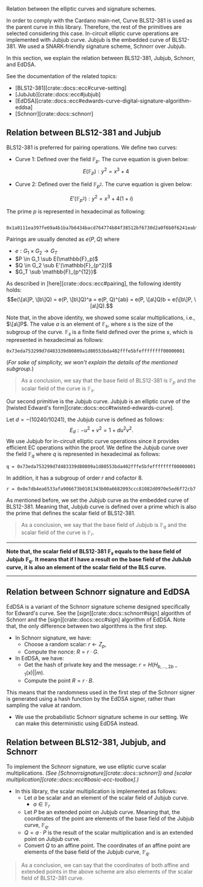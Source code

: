 Relation between the elliptic curves and signature schemes.

In order to comply with the Cardano main-net, Curve BLS12-381 is used as the parent curve in this library. 
Therefore, the rest of the primitives are selected considering this case.
In-circuit elliptic curve operations are implemented with Jubjub curve.
Jubjub is the embedded curve of BLS12-381.
We used a SNARK-friendly signature scheme, Schnorr over Jubjub.

In this section, we explain the relation between BLS12-381, Jubjub, Schnorr, and EdDSA.

See the documentation of the related topics:
- [BLS12-381][crate::docs::ecc#curve-setting]
- [JubJub][crate::docs::ecc#jubjub]
- [EdDSA][crate::docs::ecc#edwards-curve-digital-signature-algorithm-eddsa]
- [Schnorr][crate::docs::schnorr]

## Relation between BLS12-381 and Jubjub
BLS12-381 is preferred for pairing operations.
We define two curves:
- Curve 1: Defined over the field $\mathbb{F}_p$. The curve equation is given below:
$$E(\mathbb{F}_p): y^2 = x^3 + 4$$

- Curve 2: Defined over the field $\mathbb{F}_{p^2}$. The curve equation is given below:

$$E'(\mathbb{F}_{p^2}): y^2 = x^3 + 4 (1 + i)$$

The prime $p$ is represented in hexadecimal as following:
```ignore
  0x1a0111ea397fe69a4b1ba7b6434bacd764774b84f38512bf6730d2a0f6b0f6241eabfffeb153ffffb9feffffffffaaab	
```

Pairings are usually denoted as $e(P, Q)$ where
* $e: G_1 \times G_2 \rightarrow G_T$
* $P \in G_1 \sub E(\mathbb{F}_p)$
* $Q \in G_2 \sub E'(\mathbb{F}_{p^2})$
* $G_T \sub \mathbb{F}_{p^{12}}$

As described in [here][crate::docs::ecc#pairing], the following identity holds:
$$e(\[a\]P, \[b\]Q) = e(P, \[b\]Q)^a = e(P, Q)^{ab} = e(P, \[a\]Q)b = e(\[b\]P, \[a\]Q).$$

Note that, in the above identity, we showed some scalar multiplications, i.e., $\[a\]P$.
The value $a$ is an element of $\mathbb{F}_s$, 
where $s$ is the size of the subgroup of the curve.
$\mathbb{F}_s$ is a finite field defined over the prime $s$, which is represented in hexadecimal as follows:
```ignore
0x73eda753299d7d483339d80809a1d80553bda402fffe5bfeffffffff00000001
```
(_For sake of simplicity, we won't explain the details of the mentioned subgroup._)

> As a conclusion, we say that the base field of BLS12-381 is $\mathbb{F}_p$ and the scalar field of the curve is $\mathbb{F}_s$.

Our second primitive is the Jubjub curve. 
Jubjub is an elliptic curve of the [twisted Edward's form][crate::docs::ecc#twisted-edwards-curve].

Let $d = -(10240/10241)$, the Jubjub curve is defined as follows:
$$E_{d}: -u^2 + v^2 = 1 + du^2v^2.$$
We use Jubjub for in-circuit elliptic curve operations since it provides efficient EC operations within the proof.
We define the Jubjub curve over the field $\mathbb{F}_q$ where $q$ is represented in hexadecimal as follows:
```ignore 
q = 0x73eda753299d7d483339d80809a1d80553bda402fffe5bfeffffffff00000001
```
In addition, it has a subgroup of order $r$ and cofactor $8$.
```ignore 
r = 0x0e7db4ea6533afa906673b0101343b00a6682093ccc81082d0970e5ed6f72cb7
```
As mentioned before, we set the Jubjub curve as the embedded curve of BLS12-381.
Meaning that, Jubjub curve is defined over a prime which is also the prime that defines the scalar field of BLS12-381.

> As a conclusion, we say that the base field of Jubjub is $\mathbb{F}_q$ and the scalar field of the curve is $\mathbb{F}_r$.

---

**Note that, the scalar field of BLS12-381 $\mathbb{F}_s$ equals to the base field of Jubjub $\mathbb{F}_q$.**
**It means that  if I have a result on the base field of the JubJub curve, it is also an element of the scalar field of the BLS curve.**

---

## Relation between Schnorr signature and EdDSA
EdDSA is a variant of the Schnorr signature scheme designed specifically for Edward's curve. 
See the [$sign$][crate::docs::schnorr#sign] algorithm of Schnorr and the [sign][crate::docs::ecc#sign] algorithm of EdDSA.
Note that, the only difference between two algorithms is the first step.
* In Schnorr signature, we have:
  * Choose a random scalar: $r \leftarrow Z_p$,
  * Compute the nonce: $R = r \cdot G$.
* In EdDSA, we have:
  * Get the hash of private key and the message: $r = H(H_{b, \ldots, 2b-1}(x) || m)$.
  * Compute the point $R = r \cdot B$.

This means that the randomness used in the first step of the Schnorr signer is generated using a hash function by the EdDSA signer, rather than sampling the value at random. 

* We use the probabilistic Schnorr signature scheme in our setting. We can make this deterministic using EdDSA instead.

## Relation between BLS12-381, Jubjub, and Schnorr
To implement the Schnorr signature, we use elliptic curve scalar multiplications.
_(See [$Schnorr signature$][crate::docs::schnorr]) and [scalar multiplication][crate::docs::ecc#basic-ecc-toolbox].)_
* In this library, the scalar multiplication is implemented as follows:
  * Let $a$ be scalar and an element of the scalar field of Jubjub curve.
    * $a \in \mathbb{F}_r$
  * Let $P$ be an extended point on Jubjub curve. Meaning that, the coordinates of the point are elements of the base field of the Jubjub curve, $\mathbb{F}_q$.
  * $Q = a \cdot P$ is the result of the scalar multiplication and is an extended point on Jubjub curve.
  * Convert $Q$ to an affine point. The coordinates of an affine point are elements of the base field of the Jubjub curve, $\mathbb{F}_q$.

> As a conclusion, we can say that the coordinates of both affine and extended points in the above scheme are also elements of the scalar field of BLS12-381 curve.
